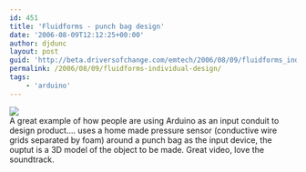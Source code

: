 ```yaml
---
id: 451
title: 'Fluidforms - punch bag design'
date: '2006-08-09T12:12:25+00:00'
author: djdunc
layout: post
guid: 'http://beta.driversofchange.com/emtech/2006/08/09/fluidforms_individual_design/'
permalink: /2006/08/09/fluidforms-individual-design/
tags:
    - 'arduino'
---
```


[![](https://i0.wp.com/www.fluidforms.at/images/teasers/vase_drift_ceramic_wood.jpg?w=350)](http://www.fluidforms.at/de/CassiusVideo.php "FLUIDFORMS ~ INDIVIDUAL DESIGN")  
A great example of how people are using Arduino as an input conduit to design product…. uses a home made pressure sensor (conductive wire grids separated by foam) around a punch bag as the input device, the ouptut is a 3D model of the object to be made. Great video, love the soundtrack.